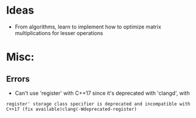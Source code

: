 # Ideas

- From algorithms, learn to implement how to optimize matrix multiplications for lesser operations

# Misc:

## Errors

- Can't use 'register' with C++17 since it's deprecated with 'clangd', with 
```
register' storage class specifier is deprecated and incompatible with C++17 (fix available)clang(-Wdeprecated-register)
```